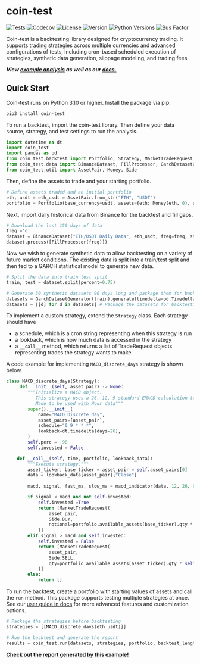 # coin-test

[![Tests](https://github.com/coin-test/coin-test/workflows/Tests/badge.svg)](https://github.com/coin-test/coin-test/actions?workflow=Tests)
[![Codecov](https://codecov.io/gh/coin-test/coin-test/branch/main/graph/badge.svg)](https://codecov.io/gh/coin-test/coin-test)
[![License](https://img.shields.io/pypi/l/coin-test)](https://pypi.org/project/coin-test/)
[![Version](https://img.shields.io/pypi/v/coin-test)](https://pypi.org/project/coin-test/)
[![Python Versions](https://img.shields.io/pypi/pyversions/coin-test)](https://pypi.org/project/coin-test/)
[![Bus Factor](https://img.shields.io/badge/bus%20factor-3-green)](https://github.com/coin-test/)

Coin-test is a backtesting library designed for cryptocurrency trading. It supports trading strategies across multiple currencies and advanced configurations of tests, including cron-based scheduled execution of strategies, synthetic data generation, slippage modeling, and trading fees. 

***View [example analysis](https://coin-test.github.io/analysis-demo/) as well as our [docs.](https://coin-test.github.io/coin-test/)***

## Quick Start

Coin-test runs on Python 3.10 or higher. Install the package via pip:

```sh
pip3 install coin-test
```

To run a backtest, import the coin-test library. Then define your data source, strategy, and test settings to run the analysis.

```python
import datetime as dt
import coin_test
import pandas as pd
from coin_test.backtest import Portfolio, Strategy, MarketTradeRequest
from coin_test.data import BinanceDataset, FillProcessor, GarchDatasetGenerator
from coin_test.util import AssetPair, Money, Side
```

Then, define the assets to trade and your starting portfolio.
```python
# Define assets traded and an initial portfolio
eth, usdt = eth_usdt = AssetPair.from_str("ETH", "USDT")
portfolio = Portfolio(base_currency=usdt, assets={eth: Money(eth, 0), usdt: Money(usdt, 10000)})
```

Next, import daily historical data from Binance for the backtest and fill gaps.
```python
# Download the last 150 days of data
freq ='d'
dataset = BinanceDataset("ETH/USDT Daily Data", eth_usdt, freq=freq, start=dt.datetime.today()-dt.timedelta(days=150))
dataset.process([FillProcessor(freq)])
```

Now we wish to generate synthetic data to allow backtesting on a variety of future market conditions.
The existing data is split into a train/test split and then fed to a GARCH statistical model to generate new data.
```python
# Split the data into train test split
train, test = dataset.split(percent=0.75)

# Generate 30 synthetic datasets 90 days long and package them for backtesting
datasets = GarchDatasetGenerator(train).generate(timedelta=pd.Timedelta(days=90), n=30)
datasets = [[d] for d in datasets] # Package the datasets for backtesting
```

To implement a custom strategy, extend the `Strategy` class. Each strategy should have 
* a schedule, which is a cron string representing
when this strategy is run
* a lookback, which is how much data is accessed in the strategy
* a `__call__` method, which returns a list of TradeRequest objects representing trades the strategy wants to make.

A code example for implementing `MACD_discrete_days` strategy is shown below. 

```python
class MACD_discrete_days(Strategy):
	 def __init__(self, asset_pair) -> None:
        """Initialize a MACD object.
           This strategy uses a 26, 12, 9 standard EMACD calculation to generate buy sell signals.
           Made to be used with Hour data"""
        super().__init__(
            name="MACD_Discrete_day",
            asset_pairs=[asset_pair],
            schedule="0 9 * * *",
            lookback=dt.timedelta(days=26),
        )
        self.perc = .98
        self.invested = False

    def __call__(self, time, portfolio, lookback_data):
        """Execute strategy."""
        asset_ticker, base_ticker = asset_pair = self.asset_pairs[0]
        data = lookback_data[asset_pair]["Close"]
        
        macd, signal, fast_ma, slow_ma = macd_indicator(data, 12, 26, 9)

        if signal < macd and not self.invested:
            self.invested =True
            return [MarketTradeRequest(
                asset_pair,
                Side.BUY,
                notional=portfolio.available_assets(base_ticker).qty * self.perc,
            )]
        elif signal > macd and self.invested:
            self.invested = False
            return [MarketTradeRequest(
                asset_pair,
                Side.SELL,
                qty=portfolio.available_assets(asset_ticker).qty * self.perc,
            )]
        else:
            return []
```

To run the backtest, create a portfolio with starting values of assets and call the `run` method. This package supports testing multiple strategies at once. See our [user guide in docs](https://coin-test.github.io/coin-test/) for more advanced features and customization options.

```python
# Package the strategies before backtesting
strategies = [[MACD_discrete_days(eth_usdt)]]

# Run the backtest and generate the report
results = coin_test.run(datasets, strategies, portfolio, backtest_length=pd.Timedelta(days=90), n_parallel=8)
```

**[Check out the report generated by this example!](https://coin-test.github.io/analysis-demo/)**
